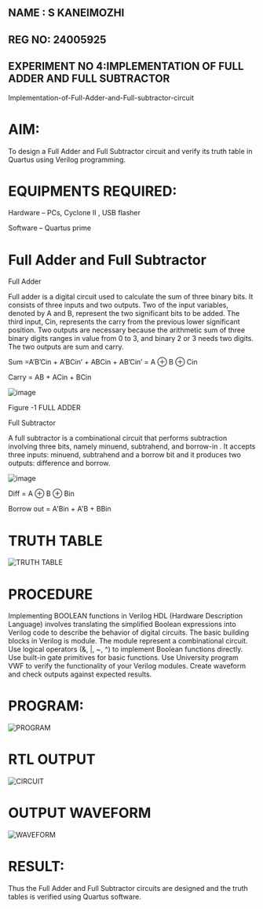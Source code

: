 ## NAME : S KANEIMOZHI
## REG NO: 24005925
## EXPERIMENT NO 4:IMPLEMENTATION OF FULL ADDER AND FULL SUBTRACTOR




Implementation-of-Full-Adder-and-Full-subtractor-circuit

# AIM:

To design a Full Adder and Full Subtractor circuit and verify its truth table in Quartus using Verilog programming.

# EQUIPMENTS REQUIRED:

Hardware – PCs, Cyclone II , USB flasher

Software – Quartus prime

# Full Adder and Full Subtractor

Full Adder

Full adder is a digital circuit used to calculate the sum of three binary bits. It consists of three inputs and two outputs. Two of the input variables, denoted by A and B, represent the two significant bits to be added. The third input, Cin, represents the carry from the previous lower significant position. Two outputs are necessary because the arithmetic sum of three binary digits ranges in value from 0 to 3, and binary 2 or 3 needs two digits. The two outputs are sum and carry.

Sum =A’B’Cin + A’BCin’ + ABCin + AB’Cin’ = A ⊕ B ⊕ Cin 

Carry = AB + ACin + BCin

![image](https://github.com/naavaneetha/FULL_ADDER_SUBTRACTOR/assets/154305477/0f30ba51-5ffb-4198-845f-18e054f675e7)

Figure -1 FULL ADDER

Full Subtractor

A full subtractor is a combinational circuit that performs subtraction involving three bits, namely minuend, subtrahend, and borrow-in . It accepts three inputs: minuend, subtrahend and a borrow bit and it produces two outputs: difference and borrow.

![image](https://github.com/naavaneetha/FULL_ADDER_SUBTRACTOR/assets/154305477/02b24f51-ab51-4304-9ad6-7b81ffc1ead5)

Diff = A ⊕ B ⊕ Bin 

Borrow out = A'Bin + A'B + BBin

# TRUTH TABLE
![TRUTH TABLE ](https://github.com/user-attachments/assets/0e820213-f9fe-43e5-900b-5b737ec97942)



# PROCEDURE

Implementing BOOLEAN functions in Verilog HDL (Hardware Description Language) involves translating the simplified Boolean expressions into Verilog code to describe the behavior of digital circuits. The basic building blocks in Verilog is module. The module represent a combinational circuit. Use logical operators (&, |, ~, ^) to implement Boolean functions directly. Use built-in gate primitives for basic functions. Use University program VWF to verify the functionality of your Verilog modules. Create waveform and check outputs against expected results.



# PROGRAM:
![PROGRAM](https://github.com/user-attachments/assets/23081a96-9161-4b73-a0b1-7b83b557858b)





# RTL OUTPUT

![CIRCUIT](https://github.com/user-attachments/assets/55370082-ad3e-4f7d-9c54-7f3969edba5b)


# OUTPUT WAVEFORM

![WAVEFORM](https://github.com/user-attachments/assets/a3c5f181-527f-4140-aec4-f5f75013ebd7)


# RESULT:

Thus the Full Adder and Full Subtractor circuits are designed and the truth tables is verified using Quartus software.
